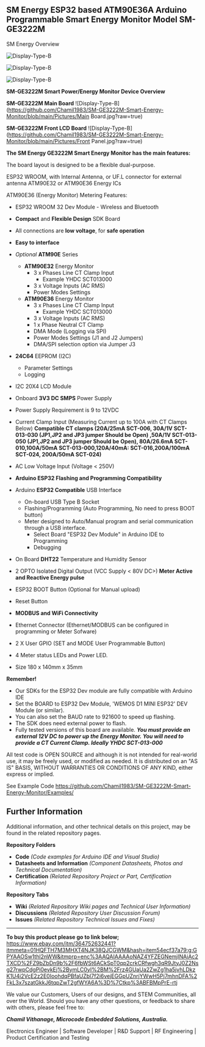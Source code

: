 ## SM Energy ESP32 based ATM90E36A Arduino Programmable Smart Energy Monitor Model SM-GE3222M


SM Energy Overview

![Display-Type-B](https://github.com/Chamil1983/SM-GE3222M-Smart-Energy-Monitor/blob/main/Pictures/IMG_3.jpg?raw=true)

![Display-Type-B](https://github.com/Chamil1983/SM-GE3222M-Smart-Energy-Monitor/blob/main/Pictures/IMG_4798.jpg?raw=true)

![Display-Type-B](https://github.com/Chamil1983/SM-GE3222M-Smart-Energy-Monitor/blob/main/Pictures/IMG_4800.jpg?raw=true)

**SM-GE3222M Smart Power/Energy Monitor Device Overview**

**SM-GE3222M Main Board**
![Display-Type-B](https://github.com/Chamil1983/SM-GE3222M-Smart-Energy-Monitor/blob/main/Pictures/Main Board.jpg?raw=true)

**SM-GE3222M Front LCD Board**
![Display-Type-B](https://github.com/Chamil1983/SM-GE3222M-Smart-Energy-Monitor/blob/main/Pictures/Front Panel.jpg?raw=true)


**The SM Energy GE3222M Smart Energy Monitor has the main features:**

The board layout is designed to be a flexible dual-purpose.

ESP32 WROOM, with Internal Antenna, or UF.L connector for external antenna
ATM90E32 or ATM90E36 Energy ICs


ATM90E36 (Energy Monitor) Metering Features:

- ESP32 WROOM 32 Dev Module - Wireless and Bluetooth
- **Compact** and **Flexible Design** SDK Board
- All connections are **low voltage**, for **safe operation**
- **Easy to interface**
 - *Optional* **ATM90E** Series
	 - **ATM90E32** Energy Monitor 
		 - 3 x Phases Line CT Clamp Input  
			 -  Example YHDC SCT013000
		 - 3 x Voltage Inputs (AC RMS)
		 - Power Modes Settings
	 - **ATM90E36** Energy Monitor 
		 - 3 x Phases Line CT Clamp Input 
			 -  Example YHDC SCT013000
		 - 3 x Voltage Inputs (AC RMS) 
		 - 1 x Phase Neutral CT Clamp
		 - DMA Mode (Logging via SPI)
		 - Power Modes Settings (J1 and J2 Jumpers)
		 - DMA/SPI selection option via Jumper J3

 - **24C64** EEPROM (I2C)
	 - Parameter Settings
	 - Logging
- I2C 20X4 LCD Module 
- Onboard **3V3 DC SMPS** Power Supply
- Power Supply Requirement is 9 to 12VDC
- Current Clamp Input (Measuring Current up to 100A with CT Clamps Below)
**Compatible CT clamps (20A/25mA SCT-006, 30A/1V SCT-013-030 (JP1,JP2 and JP3 jumper Should be Open) ,50A/1V SCT-013-050 (JP1,JP2 and JP3   jumper Should be Open), 80A/26.6mA SCT-010,100A/50mA SCT-013-000,120A/40mA: SCT-016,200A/100mA SCT-024, 200A/50mA SCT-024)**
- AC Low Voltage Input (Voltage < 250V)

- **Arduino ESP32 Flashing and Programming Compatibility**
 - Arduino **ESP32 Compatible** USB Interface
	 - On-board USB Type B Socket
	 - Flashing/Programming (Auto Programming, No need to press BOOT button)
   - Meter designed to Auto/Manual program and serial communication through a USB interface.
	 - Select Board "ESP32 Dev Module" in Arduino IDE to Programming
	 - Debugging
 - On Board **DHT22** Temperature and Humidity Sensor
- 2 OPTO Isolated Digital Output (VCC Supply < 80V DC>)
**Meter Active and Reactive Energy pulse**
- ESP32 BOOT Button (Optional for Manual upload)
- Reset Button
- **MODBUS and WiFi Connectivity**
- Ethernet Connector (Ethernet/MODBUS can be configured in programming or Meter Sofware)
- 2 X User GPIO (SET and MODE User Programmable Button)
- 4 Meter status LEDs and Power LED. 
- Size 180 x 140mm x 35mm
    
**Remember!**
- Our SDKs for the ESP32 Dev module are fully compatible with Arduino IDE
- Set the BOARD to ESP32 Dev Module, 'WEMOS D1 MINI ESP32' DEV Module (or similar).
- You can also set the BAUD rate to 921600 to speed up flashing.
- The SDK does need external power to flash. 
- Fully tested versions of this board are available. 
***You must provide an external 12V DC to power up the Energy Monitor.*
*You will need to provide a CT Current Clamp.  Ideally YHDC SCT-013-000***

All test code is OPEN SOURCE and although it is not intended for real-world use, it may be freely used, or modified as needed.  It is distributed on an "AS IS" BASIS, WITHOUT WARRANTIES OR CONDITIONS OF ANY KIND, either express or implied.

See Example Code https://github.com/Chamil1983/SM-GE3222M-Smart-Energy-Monitor/Examples/


## **Further Information**

Additional information, and other technical details on this project, may be found in the related repository pages.

**Repository Folders**

 - **Code** *(Code examples for Arduino  IDE and Visual Studio)*
 -  **Datasheets and Information** *(Component Datasheets, Photos and Technical Documentation)*
 - **Certification** *(Related Repository Project or Part, Certification Information)*

**Repository Tabs**

 - **Wiki** *(Related Repository Wiki pages and Technical User Information)*
 - **Discussions** *(Related Repository User Discussion Forum)*
 - **Issues** *(Related Repository Technical Issues and Fixes)*

***
**To buy this product please go to link below;**
https://www.ebay.com/itm/364752632441?itmmeta=01HQFTH7M3MHXT4NJK38QJCGWM&hash=item54ecf37a79:g:GPYAAOSw1thl2nWW&itmprp=enc%3AAQAIAAAAoNAZ4YFZEGNemjINAiAc2TXCD%2FZ9bZbDn9b%2F6fbWSt6ACkSpT0qp2crkCRfwgh3qR9JtyJ0Z2Nsg27rwpCdgPi0evkEj%2BymLC0yI%2BM%2Frz4GUaUa2ZwZg1ha5jvhLDkzK1U4i2VcE2z2E0IoohdqPBfaUZbl7f2i6vejEGGpUZnrjYWwH5Pj7mhnDFA%2FkL3x7szatGkkJ6tqpZwT2gfWYA6A%3D%7Ctkp%3ABFBMpPrE-rtj

We value our Customers, Users of our designs, and STEM Communities, all over the World. Should you have any other questions, or feedback to share with others, please feel free to:

***Chamil Vithanage, Microcode Embedded Solutions, Australia.***

Electronics Engineer | Software Developer | R&D Support | RF Engineering | Product Certification and Testing 

